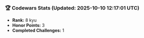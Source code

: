 ### 🏆 Codewars Stats (Updated: 2025-10-10 12:17:01 UTC)

- **Rank:** 8 kyu
- **Honor Points:** 3
- **Completed Challenges:** 1

